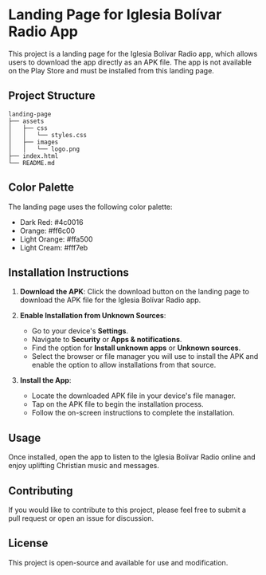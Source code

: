 # Landing Page for Iglesia Bolívar Radio App

This project is a landing page for the Iglesia Bolívar Radio app, which allows users to download the app directly as an APK file. The app is not available on the Play Store and must be installed from this landing page.

## Project Structure

```
landing-page
├── assets
│   ├── css
│   │   └── styles.css
│   ├── images
│   │   └── logo.png
├── index.html
└── README.md
```

## Color Palette

The landing page uses the following color palette:
- Dark Red: #4c0016
- Orange: #ff6c00
- Light Orange: #ffa500
- Light Cream: #fff7eb

## Installation Instructions

1. **Download the APK**: Click the download button on the landing page to download the APK file for the Iglesia Bolívar Radio app.

2. **Enable Installation from Unknown Sources**:
   - Go to your device's **Settings**.
   - Navigate to **Security** or **Apps & notifications**.
   - Find the option for **Install unknown apps** or **Unknown sources**.
   - Select the browser or file manager you will use to install the APK and enable the option to allow installations from that source.

3. **Install the App**:
   - Locate the downloaded APK file in your device's file manager.
   - Tap on the APK file to begin the installation process.
   - Follow the on-screen instructions to complete the installation.

## Usage

Once installed, open the app to listen to the Iglesia Bolívar Radio online and enjoy uplifting Christian music and messages.

## Contributing

If you would like to contribute to this project, please feel free to submit a pull request or open an issue for discussion.

## License

This project is open-source and available for use and modification.